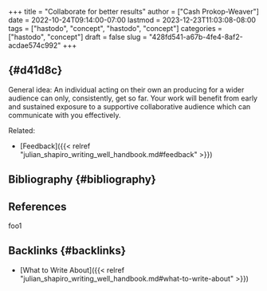 +++
title = "Collaborate for better results"
author = ["Cash Prokop-Weaver"]
date = 2022-10-24T09:14:00-07:00
lastmod = 2023-12-23T11:03:08-08:00
tags = ["hastodo", "concept", "hastodo", "concept"]
categories = ["hastodo", "concept"]
draft = false
slug = "428fd541-a67b-4fe4-8af2-acdae574c992"
+++

##  {#d41d8c}

General idea: An individual acting on their own an producing for a wider audience can only, consistently, get so far. Your work will benefit from early and sustained exposure to a supportive collaborative audience which can communicate with you effectively.

Related:

-   [Feedback]({{< relref "julian_shapiro_writing_well_handbook.md#feedback" >}})


## Bibliography {#bibliography}

## References

<style>.csl-entry{text-indent: -1.5em; margin-left: 1.5em;}</style><div class="csl-bib-body">
</div>

foo1


## Backlinks {#backlinks}

-   [What to Write About]({{< relref "julian_shapiro_writing_well_handbook.md#what-to-write-about" >}})
